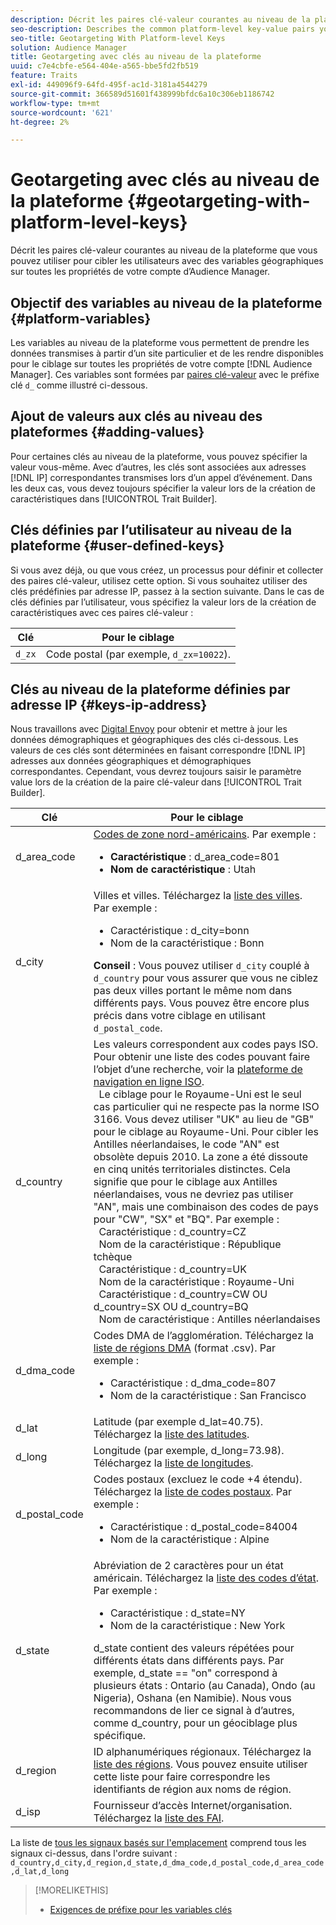 ```yaml
---
description: Décrit les paires clé-valeur courantes au niveau de la plateforme que vous pouvez utiliser pour cibler les utilisateurs avec des variables géographiques sur toutes les propriétés de votre compte d’Audience Manager.
seo-description: Describes the common platform-level key-value pairs you can use to target users with geographic variables across all properties in your Audience Manager account.
seo-title: Geotargeting With Platform-level Keys
solution: Audience Manager
title: Geotargeting avec clés au niveau de la plateforme
uuid: c7e4cbfe-e564-404e-a565-bbe5fd2fb519
feature: Traits
exl-id: 449096f9-64fd-495f-ac1d-3181a4544279
source-git-commit: 366589d51601f438999bfdc6a10c306eb1186742
workflow-type: tm+mt
source-wordcount: '621'
ht-degree: 2%

---
```


# Geotargeting avec clés au niveau de la plateforme {#geotargeting-with-platform-level-keys}

Décrit les paires clé-valeur courantes au niveau de la plateforme que vous pouvez utiliser pour cibler les utilisateurs avec des variables géographiques sur toutes les propriétés de votre compte d’Audience Manager.

<!-- c_tb_platform_vars.xml -->

## Objectif des variables au niveau de la plateforme {#platform-variables}

Les variables au niveau de la plateforme vous permettent de prendre les données transmises à partir d’un site particulier et de les rendre disponibles pour le ciblage sur toutes les propriétés de votre compte [!DNL Audience Manager]. Ces variables sont formées par [paires clé-valeur](../../reference/key-value-pairs-explained.md) avec le préfixe clé `d_` comme illustré ci-dessous.

## Ajout de valeurs aux clés au niveau des plateformes {#adding-values}

Pour certaines clés au niveau de la plateforme, vous pouvez spécifier la valeur vous-même. Avec d’autres, les clés sont associées aux adresses [!DNL IP] correspondantes transmises lors d’un appel d’événement. Dans les deux cas, vous devez toujours spécifier la valeur lors de la création de caractéristiques dans [!UICONTROL Trait Builder].

## Clés définies par l’utilisateur au niveau de la plateforme {#user-defined-keys}

Si vous avez déjà, ou que vous créez, un processus pour définir et collecter des paires clé-valeur, utilisez cette option. Si vous souhaitez utiliser des clés prédéfinies par adresse IP, passez à la section suivante. Dans le cas de clés définies par l’utilisateur, vous spécifiez la valeur lors de la création de caractéristiques avec ces paires clé-valeur :

| Clé | Pour le ciblage |
|---|---|
| `d_zx` | Code postal (par exemple, `d_zx=10022`). |

## Clés au niveau de la plateforme définies par adresse IP {#keys-ip-address}

Nous travaillons avec [Digital Envoy](https://www.digitalenvoy.com/) pour obtenir et mettre à jour les données démographiques et géographiques des clés ci-dessous. Les valeurs de ces clés sont déterminées en faisant correspondre [!DNL IP] adresses aux données géographiques et démographiques correspondantes. Cependant, vous devrez toujours saisir le paramètre value lors de la création de la paire clé-valeur dans [!UICONTROL Trait Builder].

| Clé | Pour le ciblage |
|--- |--- |
| d_area_code | [Codes de zone nord-américains](https://en.wikipedia.org/wiki/List_of_North_American_Numbering_Plan_area_codes).  Par exemple : <ul><li>**Caractéristique** : d_area_code=801</li><li>**Nom de caractéristique** : Utah</li></ul> |
| d_city | Villes et villes. Téléchargez la [liste des villes](assets/d_city.txt).  Par exemple : <ul><li>Caractéristique : d_city=bonn</li><li>Nom de la caractéristique : Bonn</li></ul> **Conseil** : Vous pouvez utiliser `d_city` couplé à `d_country` pour vous assurer que vous ne ciblez pas deux villes portant le même nom dans différents pays. Vous pouvez être encore plus précis dans votre ciblage en utilisant `d_postal_code`. |
| d_country | Les valeurs correspondent aux codes pays ISO. Pour obtenir une liste des codes pouvant faire l’objet d’une recherche, voir la [plateforme de navigation en ligne ISO](https://www.iso.org/obp/ui/#home). <br>  Le ciblage pour le Royaume-Uni est le seul cas particulier qui ne respecte pas la norme ISO 3166. Vous devez utiliser &quot;UK&quot; au lieu de &quot;GB&quot; pour le ciblage au Royaume-Uni.  Pour cibler les Antilles néerlandaises, le code &quot;AN&quot; est obsolète depuis 2010. La zone a été dissoute en cinq unités territoriales distinctes. Cela signifie que pour le ciblage aux Antilles néerlandaises, vous ne devriez pas utiliser &quot;AN&quot;, mais une combinaison des codes de pays pour &quot;CW&quot;, &quot;SX&quot; et &quot;BQ&quot;.  Par exemple : <br>  Caractéristique : d_country=CZ <br>  Nom de la caractéristique : République tchèque <br>  Caractéristique : d_country=UK <br>  Nom de la caractéristique : Royaume-Uni <br>  Caractéristique : d_country=CW OU d_country=SX OU d_country=BQ <br>  Nom de caractéristique : Antilles néerlandaises |
| d_dma_code | Codes DMA de l’agglomération. Téléchargez la [liste de régions DMA](assets/DMAregions.csv) (format .csv).  Par exemple : <ul><li>Caractéristique : d_dma_code=807</li><li>Nom de la caractéristique : San Francisco</li></ul> |
| d_lat | Latitude (par exemple d_lat=40.75). Téléchargez la [liste des latitudes](assets/d_lat.txt). |
| d_long | Longitude (par exemple, d_long=73.98). Téléchargez la [liste de longitudes](assets/d_long.txt). |
| d_postal_code | Codes postaux (excluez le code +4 étendu). Téléchargez la [liste de codes postaux](assets/d_postal_code.txt).  Par exemple : <ul><li>Caractéristique : d_postal_code=84004 </li><li>Nom de la caractéristique : Alpine</li></ul> |
| d_state | Abréviation de 2 caractères pour un état américain. Téléchargez la [liste des codes d’état](assets/d_state.txt).  Par exemple : <ul><li>Caractéristique : d_state=NY </li><li>Nom de la caractéristique : New York</li></ul>d_state contient des valeurs répétées pour différents états dans différents pays. Par exemple, d_state == &quot;on&quot; correspond à plusieurs états : Ontario (au Canada), Ondo (au Nigeria), Oshana (en Namibie). Nous vous recommandons de lier ce signal à d’autres, comme d_country, pour un géociblage plus spécifique. |
| d_region | ID alphanumériques régionaux. Téléchargez la [liste des régions](assets/Country_RegionCodes_City.csv).  Vous pouvez ensuite utiliser cette liste pour faire correspondre les identifiants de région aux noms de région. |
| d_isp | Fournisseur d’accès Internet/organisation. Téléchargez la [liste des FAI](assets/d_isp.txt). |

La liste de [tous les signaux basés sur l&#39;emplacement](assets/all.txt) comprend tous les signaux ci-dessus, dans l&#39;ordre suivant : `d_country,d_city,d_region,d_state,d_dma_code,d_postal_code,d_area_code,d_lat,d_long`

>[!MORELIKETHIS]
>
>* [Exigences de préfixe pour les variables clés](../../features/traits/trait-variable-prefixes.md)
